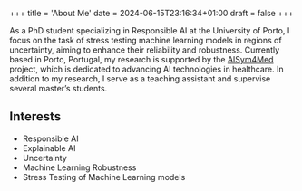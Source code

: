 +++
title = 'About Me'
date = 2024-06-15T23:16:34+01:00
draft = false
+++

As a PhD student specializing in Responsible AI at the University of Porto, I focus on the task of stress testing machine learning models in regions of uncertainty, aiming to enhance their reliability and robustness. Currently based in Porto, Portugal, my research is supported by the [AISym4Med](https://aisym4med.eu/) project, which is dedicated to advancing AI technologies in healthcare. In addition to my research, I serve as a teaching assistant and supervise several master’s students.

## Interests
- Responsible AI
- Explainable AI
- Uncertainty
- Machine Learning Robustness
- Stress Testing of Machine Learning models
